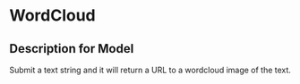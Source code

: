 # WordCloud

## Description for Model

Submit a text string and it will return a URL to a wordcloud image of the text.

